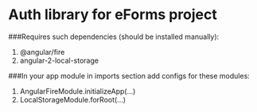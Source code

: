 # Auth library for eForms project
###Requires such dependencies (should be installed manually):
1. @angular/fire
2. angular-2-local-storage

###In your app module in imports section add configs for these modules:
1. AngularFireModule.initializeApp(...)
2. LocalStorageModule.forRoot(...)
